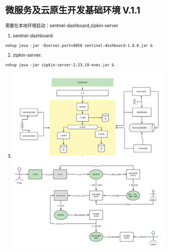 # 微服务及云原生开发基础环境 V.1.1
需要在本地环境启动：sentnel-dashboard,zipkin-server
1. sentnel-dashboard:
```shell
nohup java -jar -Dserver.port=8858 sentinel-dashboard-1.8.6.jar &
```
2. zipkin-server:
```shell
nohup java -jar zipkin-server-2.23.19-exec.jar &
```
3. ![项目结构图](images/a1.png)
![CID流程图](images/a2.png)
